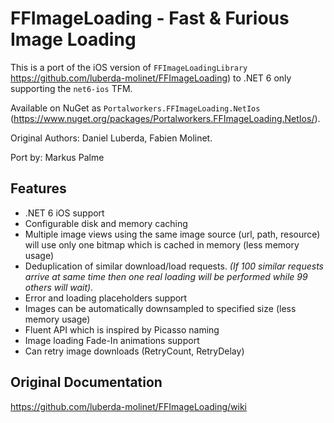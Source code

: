 # FFImageLoading - Fast & Furious Image Loading 

This is a port of the iOS version of  `FFImageLoadingLibrary` https://github.com/luberda-molinet/FFImageLoading) to .NET 6
only supporting the `net6-ios` TFM.

Available on NuGet as `Portalworkers.FFImageLoading.NetIos` (https://www.nuget.org/packages/Portalworkers.FFImageLoading.NetIos/).

Original Authors: Daniel Luberda, Fabien Molinet.

Port by: Markus Palme



## Features

- .NET 6 iOS support
- Configurable disk and memory caching
- Multiple image views using the same image source (url, path, resource) will use only one bitmap which is cached in memory (less memory usage)
- Deduplication of similar download/load requests. *(If 100 similar requests arrive at same time then one real loading will be performed while 99 others will wait).*
- Error and loading placeholders support
- Images can be automatically downsampled to specified size (less memory usage)
- Fluent API which is inspired by Picasso naming
- Image loading Fade-In animations support
- Can retry image downloads (RetryCount, RetryDelay)

## Original Documentation

https://github.com/luberda-molinet/FFImageLoading/wiki

